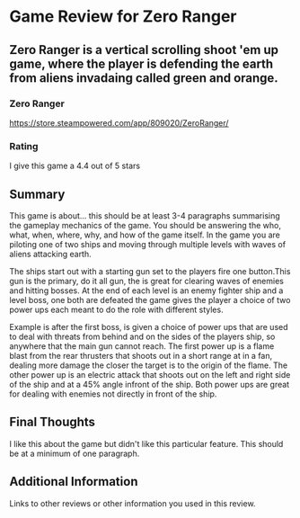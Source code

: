 # Game Review for Zero Ranger

## Zero Ranger is a vertical scrolling shoot 'em up game, where the player is defending the earth from aliens invadaing called green and orange.

### Zero Ranger
https://store.steampowered.com/app/809020/ZeroRanger/

### Rating
I give this game a 4.4 out of 5 stars
## Summary
This game is about... this should be at least 3-4 paragraphs summarising the gameplay mechanics of the game. You should be answering the who, what, when, where, why, and how of the game itself.
  In the game you are piloting one of two ships and moving through multiple levels with waves of aliens attacking earth. 
  
  The ships start out with a starting gun set to the players fire one button.This gun is the primary, do it all gun, the is great for clearing waves of enemies and hitting bosses. At the end of each level is an enemy fighter ship and a level boss, one both are defeated the game gives the player a choice of two power ups each meant to do the role with different styles. 
  
  
  Example is after the first boss, is given a choice of power ups that are used to deal with threats from behind and on the sides of the players ship, so anywhere that the main gun cannot reach. The first power up is a flame blast from the rear thrusters that shoots out in a short range at in a fan, dealing more damage the closer the target is to the origin of the flame. The other power up is an electric attack that shoots out on the left and right side of the ship and at a 45% angle infront of the ship. Both power ups are great for dealing with enemies not directly in front of the ship.
  

## Final Thoughts
I like this about the game but didn't like this particular feature. This should be at a minimum of one paragraph.

## Additional Information
Links to other reviews or other information you used in this review.
